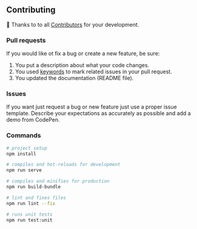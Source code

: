 ## Contributing

🤝 Thanks to to all [Contributors](https://github.com/hoersamu/vue3-agile/graphs/contributors) for your development.

### Pull requests
If you would like ot fix a bug or create a new feature, be sure:

1. You put a description about what your code changes.
2. You used [keywords](https://help.github.com/en/github/managing-your-work-on-github/linking-a-pull-request-to-an-issue) to mark related issues in your pull request.
3. You updated the documentation (README file).

### Issues
If you want just request a bug or new feature just use a proper issue template. Describe your expectations as accurately as possible and add a demo from CodePen.

### Commands

```bash
# project setup
npm install

# compiles and hot-reloads for development
npm run serve

# compiles and minifies for production
npm run build-bundle

# lint and fixes files
npm run lint --fix

# runs unit tests
npm run test:unit
```
